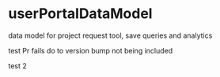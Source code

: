 # userPortalDataModel
data model for project request tool, save queries and analytics

test Pr fails do to version bump not being included 

test 2